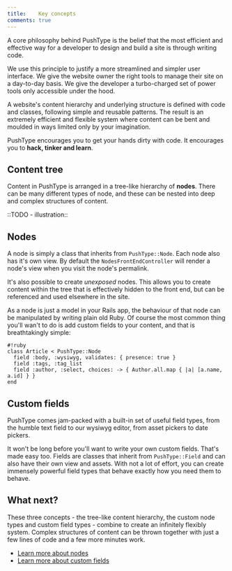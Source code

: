 ```yaml
---
title:    Key concepts
comments: true
---
```


A core philosophy behind PushType is the belief that the most efficient and effective way for a developer to design and build a site is through writing code.

We use this principle to justify a more streamlined and simpler user interface. We give the website owner the right tools to manage their site on a day-to-day basis. We give the developer a turbo-charged set of power tools only accessible under the hood.

A website's content hierarchy and underlying structure is defined with code and classes, following simple and reusable patterns. The result is an extremely efficient and flexible system where content can be bent and moulded in ways limited only by your imagination.

PushType encourages you to get your hands dirty with code. It encourages you to **hack, tinker and learn**.

## Content tree

Content in PushType is arranged in a tree-like hierarchy of **nodes**. There can be many different types of node, and these can be nested into deep and complex structures of content.

::TODO - illustration::

## Nodes

A node is simply a class that inherits from `PushType::Node`. Each node also has it's own view. By default the `NodesFrontEndController` will render a node's view when you visit the node's permalink.

It's also possible to create *unexposed* nodes. This allows you to create content within the tree that is effectively hidden to the front end, but can be referenced and used elsewhere in the site.

As a node is just a model in your Rails app, the behaviour of that node can be manipulated by writing plain old Ruby. Of course the most common thing you'll wan't to do is add custom fields to your content, and that is breathtakingly simple:

    #!ruby
    class Article < PushType::Node
      field :body, :wysiwyg, validates: { presence: true }
      field :tags, :tag_list
      field :author, :select, choices: -> { Author.all.map { |a| [a.name, a.id] } }
    end

## Custom fields

PushType comes jam-packed with a built-in set of useful field types, from the humble text field to our wysiwyg editor, from asset pickers to date pickers.

It won't be long before you'll want to write your own custom fields. That's made easy too. Fields are classes that inherit from `PushType::Field` and can also have their own view and assets. With not a lot of effort, you can create immensely powerful field types that behave exactly how you need them to behave.

## What next?

These three concepts - the tree-like content hierarchy, the custom node types and custom field types - combine to create an infinitely flexibly system. Complex structures of content can be thrown together with just a few lines of code and a few more minutes work.

* [Learn more about nodes](/docs/nodes)
* [Learn more about custom fields](/docs/fields)